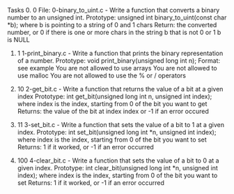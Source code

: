Tasks
0. 0 
	File: 0-binary_to_uint.c - Write a function that converts a binary number to an unsigned int.
		Prototype: unsigned int binary_to_uint(const char *b);
		where b is pointing to a string of 0 and 1 chars
		Return: the converted number, or 0 if 
			there is one or more chars in the string b that is not 0 or 1
			b is NULL

1. 1 
	1-print_binary.c - Write a function that prints the binary representation of a number.
	Prototype: void print_binary(unsigned long int n);
	Format: see example
	You are not allowed to use arrays
	You are not allowed to use malloc
	You are not allowed to use the % or / operators

2. 10 
	2-get_bit.c - Write a function that returns the value of a bit at a given index
		Prototype: int get_bit(unsigned long int n, unsigned int index);
		where index is the index, starting from 0 of the bit you want to get
		Returns: the value of the bit at index index or -1 if an error occured	

3. 11 
	3-set_bit.c - Write a function that sets the value of a bit to 1 at a given index.
		Prototype: int set_bit(unsigned long int *n, unsigned int index);
		where index is the index, starting from 0 of the bit you want to set
		Returns: 1 if it worked, or -1 if an error occurred

4. 100 
	4-clear_bit.c - Write a function that sets the value of a bit to 0 at a given index.
		Prototype: int clear_bit(unsigned long int *n, unsigned int index);
		where index is the index, starting from 0 of the bit you want to set
		Returns: 1 if it worked, or -1 if an error occurred
